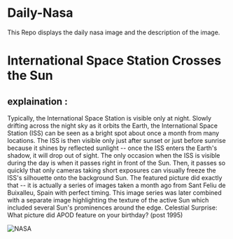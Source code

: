 # Daily-Nasa

This Repo displays the daily nasa image and the description of the image.

<!--NASA-->
# International Space Station Crosses the Sun
## explaination :

Typically, the International Space Station is visible only at night.  Slowly drifting across the night sky as it orbits the Earth, the International Space Station (ISS) can be seen as a bright spot about once a month from many locations.  The ISS is then visible only just after sunset or just before sunrise because it shines by reflected sunlight -- once the ISS enters the Earth's shadow, it will drop out of sight. The only occasion when the ISS is visible during the day is when it passes right in front of the Sun. Then, it passes so quickly that only cameras taking short exposures can visually freeze the ISS's silhouette onto the background Sun. The featured picture did exactly that -- it is actually a series of images taken a month ago from Sant Feliu de Buixalleu, Spain with perfect timing.  This image series was later combined with a separate image highlighting the texture of the active Sun which included several Sun's prominences around the edge.   Celestial Surprise: What picture did APOD feature on your birthday? (post 1995)

![NASA](https://apod.nasa.gov/apod/image/2505/IssTransit_Sanz_960.jpg)
<!--/NASA-->